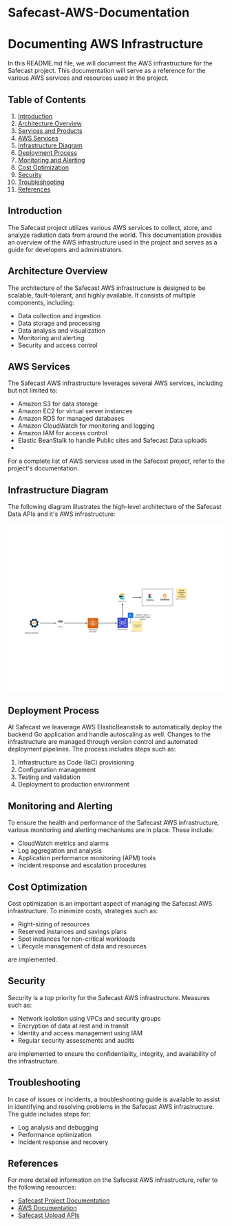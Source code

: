 # Safecast-AWS-Documentation 

# Documenting AWS Infrastructure

In this README.md file, we will document the AWS infrastructure for the Safecast project. This documentation will serve as a reference for the various AWS services and resources used in the project.

## Table of Contents

1. [Introduction](#introduction)
2. [Architecture Overview](#architecture-overview)
3. [Services and Products](#services-and-products)
4. [AWS Services](#aws-services)
5. [Infrastructure Diagram](#infrastructure-diagram)
6. [Deployment Process](#deployment-process)
7. [Monitoring and Alerting](#monitoring-and-alerting)
8. [Cost Optimization](#cost-optimization)
9. [Security](#security)
10. [Troubleshooting](#troubleshooting)
11. [References](#references)

## Introduction

The Safecast project utilizes various AWS services to collect, store, and analyze radiation data from around the world. This documentation provides an overview of the AWS infrastructure used in the project and serves as a guide for developers and administrators.

## Architecture Overview

The architecture of the Safecast AWS infrastructure is designed to be scalable, fault-tolerant, and highly available. It consists of multiple components, including:

- Data collection and ingestion
- Data storage and processing
- Data analysis and visualization
- Monitoring and alerting
- Security and access control

## AWS Services

The Safecast AWS infrastructure leverages several AWS services, including but not limited to:

- Amazon S3 for data storage
- Amazon EC2 for virtual server instances
- Amazon RDS for managed databases
- Amazon CloudWatch for monitoring and logging
- Amazon IAM for access control
- Elastic BeanStalk to handle Public sites and Safecast Data uploads
- 
For a complete list of AWS services used in the Safecast project, refer to the project's documentation.

## Infrastructure Diagram

The following diagram illustrates the high-level architecture of the Safecast Data APIs and it's  AWS infrastructure:

![Safecast Radiation Data Upload](Infra/safecastapi.png)

## Deployment Process

At Safecast we leaverage AWS ElasticBeanstalk to automatically deploy the backend Go application and handle autoscaling as well. Changes to the infrastructure are managed through version control and automated deployment pipelines. The process includes steps such as:

1. Infrastructure as Code (IaC) provisioning
2. Configuration management
3. Testing and validation
4. Deployment to production environment

## Monitoring and Alerting

To ensure the health and performance of the Safecast AWS infrastructure, various monitoring and alerting mechanisms are in place. These include:

- CloudWatch metrics and alarms
- Log aggregation and analysis
- Application performance monitoring (APM) tools
- Incident response and escalation procedures

## Cost Optimization

Cost optimization is an important aspect of managing the Safecast AWS infrastructure. To minimize costs, strategies such as:

- Right-sizing of resources
- Reserved instances and savings plans
- Spot instances for non-critical workloads
- Lifecycle management of data and resources

are implemented.

## Security

Security is a top priority for the Safecast AWS infrastructure. Measures such as:

- Network isolation using VPCs and security groups
- Encryption of data at rest and in transit
- Identity and access management using IAM
- Regular security assessments and audits

are implemented to ensure the confidentiality, integrity, and availability of the infrastructure.

## Troubleshooting

In case of issues or incidents, a troubleshooting guide is available to assist in identifying and resolving problems in the Safecast AWS infrastructure. The guide includes steps for:

- Log analysis and debugging
- Performance optimization
- Incident response and recovery

## References

For more detailed information on the Safecast AWS infrastructure, refer to the following resources:

- [Safecast Project Documentation](https://safecast.org/)
- [AWS Documentation](https://docs.aws.amazon.com/)
- [Safecast Upload APIs](https://safecast.org/)
